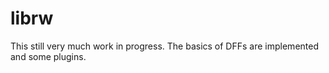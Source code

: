 librw
=====

This still very much work in progress.
The basics of DFFs are implemented and some plugins.
